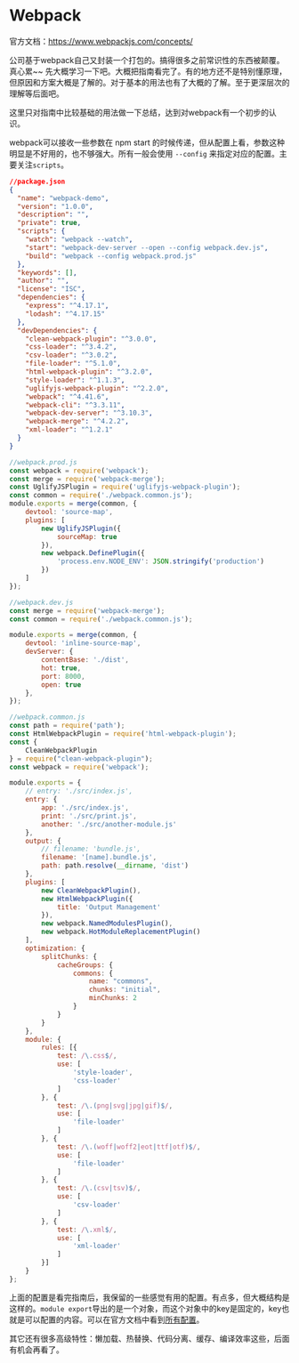 # Webpack

官方文档：https://www.webpackjs.com/concepts/

公司基于webpack自己又封装一个打包的。搞得很多之前常识性的东西被颠覆。真心累~~ 先大概学习一下吧。大概把指南看完了。有的地方还不是特别懂原理，但原因和方案大概是了解的。对于基本的用法也有了大概的了解。至于更深层次的理解等后面吧。

这里只对指南中比较基础的用法做一下总结，达到对webpack有一个初步的认识。



webpack可以接收一些参数在 npm start 的时候传递，但从配置上看，参数这种明显是不好用的，也不够强大。所有一般会使用 `--config` 来指定对应的配置。主要关注`scripts`。

```json
//package.json
{
  "name": "webpack-demo",
  "version": "1.0.0",
  "description": "",
  "private": true,
  "scripts": {
    "watch": "webpack --watch",
    "start": "webpack-dev-server --open --config webpack.dev.js",
    "build": "webpack --config webpack.prod.js"
  },
  "keywords": [],
  "author": "",
  "license": "ISC",
  "dependencies": {
    "express": "^4.17.1",
    "lodash": "^4.17.15"
  },
  "devDependencies": {
    "clean-webpack-plugin": "^3.0.0",
    "css-loader": "^3.4.2",
    "csv-loader": "^3.0.2",
    "file-loader": "^5.1.0",
    "html-webpack-plugin": "^3.2.0",
    "style-loader": "^1.1.3",
    "uglifyjs-webpack-plugin": "^2.2.0",
    "webpack": "^4.41.6",
    "webpack-cli": "^3.3.11",
    "webpack-dev-server": "^3.10.3",
    "webpack-merge": "^4.2.2",
    "xml-loader": "^1.2.1"
  }
}
```

```js
//webpack.prod.js
const webpack = require('webpack');
const merge = require('webpack-merge');
const UglifyJSPlugin = require('uglifyjs-webpack-plugin');
const common = require('./webpack.common.js');
module.exports = merge(common, {
	devtool: 'source-map',
	plugins: [
		new UglifyJSPlugin({
			sourceMap: true
		}),
		new webpack.DefinePlugin({
			'process.env.NODE_ENV': JSON.stringify('production')
		})
	]
});
```

```js
//webpack.dev.js
const merge = require('webpack-merge');
const common = require('./webpack.common.js');

module.exports = merge(common, {
	devtool: 'inline-source-map',
	devServer: {
		contentBase: './dist',
		hot: true,
		port: 8000,
		open: true
	},
});
```

```js
//webpack.common.js
const path = require('path');
const HtmlWebpackPlugin = require('html-webpack-plugin');
const {
    CleanWebpackPlugin
} = require("clean-webpack-plugin");
const webpack = require('webpack');

module.exports = {
    // entry: './src/index.js',
    entry: {
        app: './src/index.js',
        print: './src/print.js',
        another: './src/another-module.js'
    },
    output: {
        // filename: 'bundle.js',
        filename: '[name].bundle.js',
        path: path.resolve(__dirname, 'dist')
    },
    plugins: [
        new CleanWebpackPlugin(),
        new HtmlWebpackPlugin({
            title: 'Output Management'
        }),
        new webpack.NamedModulesPlugin(),
        new webpack.HotModuleReplacementPlugin()
    ],
    optimization: {
        splitChunks: {
            cacheGroups: {
                commons: {
                    name: "commons",
                    chunks: "initial",
                    minChunks: 2
                }
            }
        }
    },
    module: {
        rules: [{
            test: /\.css$/,
            use: [
                'style-loader',
                'css-loader'
            ]
        }, {
            test: /\.(png|svg|jpg|gif)$/,
            use: [
                'file-loader'
            ]
        }, {
            test: /\.(woff|woff2|eot|ttf|otf)$/,
            use: [
                'file-loader'
            ]
        }, {
            test: /\.(csv|tsv)$/,
            use: [
                'csv-loader'
            ]
        }, {
            test: /\.xml$/,
            use: [
                'xml-loader'
            ]
        }]
    }
};
```



上面的配置是看完指南后，我保留的一些感觉有用的配置。有点多，但大概结构是这样的。`module export`导出的是一个对象，而这个对象中的key是固定的，key也就是可以配置的内容。可以在官方文档中看到[所有配置](https://www.webpackjs.com/configuration/)。



其它还有很多高级特性：懒加载、热替换、代码分离、缓存、编译效率这些，后面有机会再看了。

